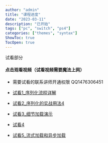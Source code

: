 ```yaml
---
author: "admin"
title: "课程进度"
date: "2023-03-11"
description: "已开始"
tags: ["pc", "switch", "ps4"]
categories: ["themes", "syntax"]
ShowToc: true
TocOpen: true
---
```



<!--more--> 
试看部分

#### 点击观看视频（试看视频需要魔法上网）
-   需要试看的联系讲师开通权限 QQ1476306451 

-   [试看1_序列化流程详解](https://drive.google.com/file/d/1XoAl3qWkYEDc7roDXA79I3MCl-VPzEWR/view?usp=drive_link)

-   [试看2_序列化的实战用法4](https://drive.google.com/file/d/1QhXZ5kezxgzAduzd9T5AxKI6nvvLQKRb/view?usp=drive_link)

-   [试看3_细节加载演示](https://drive.google.com/file/d/1QT6X9JwQUkylkpMEtuhhKjzygqOWDLf3/view?usp=drive_link)

-   [试看4](https://drive.google.com/file/d/1RoUD7xmAXFPEXortiU-DllpV9iVCPng_/view?usp=drive_link)

-   [试看5_流式加载和异步加载](https://drive.google.com/file/d/1PpRYx_bY9qN_srLJv6Cd9H8xNEp_bAmi/view?usp=drive_link)




